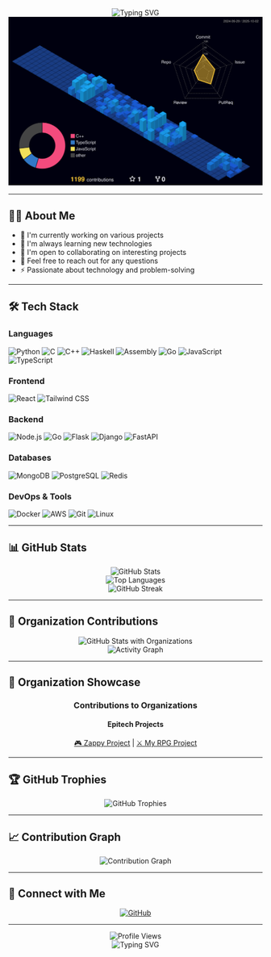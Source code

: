<div align="center">
  <img src="https://readme-typing-svg.herokuapp.com?font=Fira+Code&pause=1000&color=00D9FF&center=true&vCenter=true&width=435&lines=Hi+there+%F0%9F%91%8B%2C+I'm+aernw;Full+Stack+Developer;Always+learning+new+things" alt="Typing SVG" />
</div>

<div align="center">
  <img src="https://github.com/aernw1/aernw1/blob/main/profile-3d-contrib/profile-night-view.svg" alt="3D Contribution Graph" />
</div>

---

## 👨‍💻 About Me

- 🔭 I'm currently working on various projects
- 🌱 I'm always learning new technologies
- 👯 I'm open to collaborating on interesting projects
- 💬 Feel free to reach out for any questions
- ⚡ Passionate about technology and problem-solving

---

## 🛠️ Tech Stack

### Languages
![Python](https://img.shields.io/badge/Python-3776AB?style=for-the-badge&logo=python&logoColor=white)
![C](https://img.shields.io/badge/C-00599C?style=for-the-badge&logo=c&logoColor=white)
![C++](https://img.shields.io/badge/C++-00599C?style=for-the-badge&logo=c%2B%2B&logoColor=white)
![Haskell](https://img.shields.io/badge/Haskell-5D4F85?style=for-the-badge&logo=haskell&logoColor=white)
![Assembly](https://img.shields.io/badge/Assembly-6E4C13?style=for-the-badge&logo=assemblyscript&logoColor=white)
![Go](https://img.shields.io/badge/Go-00ADD8?style=for-the-badge&logo=go&logoColor=white)
![JavaScript](https://img.shields.io/badge/JavaScript-F7DF1E?style=for-the-badge&logo=javascript&logoColor=black)
![TypeScript](https://img.shields.io/badge/TypeScript-007ACC?style=for-the-badge&logo=typescript&logoColor=white)

### Frontend
![React](https://img.shields.io/badge/React-20232A?style=for-the-badge&logo=react&logoColor=61DAFB)
![Tailwind CSS](https://img.shields.io/badge/Tailwind_CSS-38B2AC?style=for-the-badge&logo=tailwind-css&logoColor=white)

### Backend
![Node.js](https://img.shields.io/badge/Node.js-43853D?style=for-the-badge&logo=node.js&logoColor=white)
![Go](https://img.shields.io/badge/Go-00ADD8?style=for-the-badge&logo=go&logoColor=white)
![Flask](https://img.shields.io/badge/Flask-000000?style=for-the-badge&logo=flask&logoColor=white)
![Django](https://img.shields.io/badge/Django-092E20?style=for-the-badge&logo=django&logoColor=white)
![FastAPI](https://img.shields.io/badge/FastAPI-005571?style=for-the-badge&logo=fastapi)

### Databases
![MongoDB](https://img.shields.io/badge/MongoDB-4EA94B?style=for-the-badge&logo=mongodb&logoColor=white)
![PostgreSQL](https://img.shields.io/badge/PostgreSQL-316192?style=for-the-badge&logo=postgresql&logoColor=white)
![Redis](https://img.shields.io/badge/Redis-DC382D?style=for-the-badge&logo=redis&logoColor=white)

### DevOps & Tools
![Docker](https://img.shields.io/badge/Docker-2496ED?style=for-the-badge&logo=docker&logoColor=white)
![AWS](https://img.shields.io/badge/Amazon_AWS-232F3E?style=for-the-badge&logo=amazon-aws&logoColor=white)
![Git](https://img.shields.io/badge/Git-F05032?style=for-the-badge&logo=git&logoColor=white)
![Linux](https://img.shields.io/badge/Linux-FCC624?style=for-the-badge&logo=linux&logoColor=black)

---

## 📊 GitHub Stats

<div align="center">
  <img src="https://github-readme-stats.vercel.app/api?username=aernw&show_icons=true&theme=tokyonight&hide_border=true&count_private=true" alt="GitHub Stats" />
</div>

<div align="center">
  <img src="https://github-readme-stats.vercel.app/api/top-langs/?username=aernw&layout=compact&theme=tokyonight&hide_border=true" alt="Top Languages" />
</div>

<div align="center">
  <img src="https://github-readme-streak-stats.herokuapp.com/?user=aernw&theme=tokyonight&hide_border=true" alt="GitHub Streak" />
</div>

---

## 🏢 Organization Contributions

<div align="center">
  <img src="https://github-readme-stats.vercel.app/api?username=aernw&show_icons=true&theme=tokyonight&hide_border=true&include_all_commits=true&count_private=true" alt="GitHub Stats with Organizations" />
</div>

<div align="center">
  <img src="https://github-readme-activity-graph.vercel.app/graph?username=aernw&theme=tokyonight&hide_border=true&custom_title=GitHub%20Contribution%20Graph" alt="Activity Graph" />
</div>

---

## 🌟 Organization Showcase

<div align="center">
  <h3>Contributions to Organizations</h3>
</div>

<div align="center">
  <h4>Epitech Projects</h4>
  <a href="https://github.com/EpitechPromo2028/B-YEP-400-PAR-4-1-zappy-alexandre.sok">🎮 Zappy Project</a> | 
  <a href="https://github.com/EpitechPromo2028/B-MUL-200-PAR-2-1-myrpg-erwan.seytor">⚔️ My RPG Project</a>
</div>

---

## 🏆 GitHub Trophies

<div align="center">
  <img src="https://github-profile-trophy.vercel.app/?username=aernw&theme=tokyonight&no-frame=true&no-bg=true&margin-w=4" alt="GitHub Trophies" />
</div>

---


## 📈 Contribution Graph

<div align="center">
  <img src="https://github.com/aernw/aernw/blob/main/snake.svg" alt="Contribution Graph" />
</div>

---

## 🤝 Connect with Me

<div align="center">
  <a href="https://github.com/aernw" target="_blank">
    <img src="https://img.shields.io/badge/GitHub-100000?style=for-the-badge&logo=github&logoColor=white" alt="GitHub" />
  </a>
</div>

---

<div align="center">
  <img src="https://komarev.com/ghpvc/?username=aernw&style=for-the-badge&color=blue" alt="Profile Views" />
</div>

<div align="center">
  <img src="https://readme-typing-svg.herokuapp.com?font=Fira+Code&pause=1000&color=00D9FF&center=true&vCenter=true&width=435&lines=Thanks+for+visiting!+%F0%9F%98%8A;Feel+free+to+reach+out!" alt="Typing SVG" />
</div>
